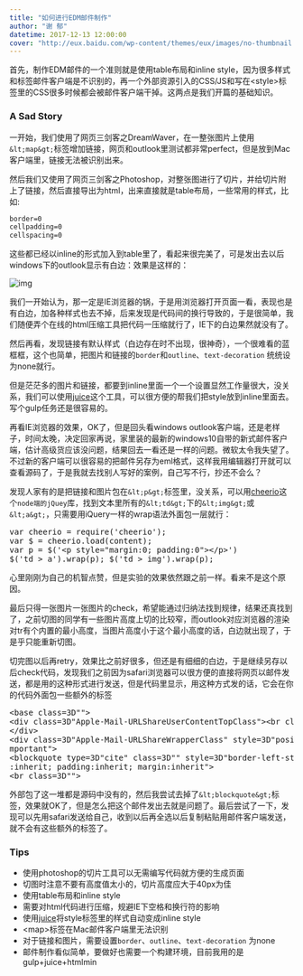 ```yaml
---
title: "如何进行EDM邮件制作"
author: "谢 郁"
datetime: 2017-12-13 12:00:00
cover: "http://eux.baidu.com/wp-content/themes/eux/images/no-thumbnail.png"
---
```


首先，制作EDM邮件的一个准则就是使用table布局和inline style，因为很多样式和标签邮件客户端是不识别的，再一个外部资源引入的CSS/JS和写在&lt;style&gt;标签里的CSS很多时候都会被邮件客户端干掉。这两点是我们开篇的基础知识。

### A Sad Story

一开始，我们使用了网页三剑客之DreamWaver，在一整张图片上使用`&lt;map&gt;`标签增加链接，网页和outlook里测试都非常perfect，但是放到Mac客户端里，链接无法被识别出来。

然后我们又使用了网页三剑客之Photoshop，对整张图进行了切片，并给切片附上了链接，然后直接导出为html，出来直接就是table布局，一些常用的样式，比如:

```css
border=0
cellpadding=0
cellspacing=0
```

这些都已经以inline的形式加入到table里了，看起来很完美了，可是发出去以后windows下的outlook显示有白边：效果是这样的：

![img](http://text-learn.qiniudn.com/92229A82923CC488CB77AD3C2F914195.JPG)

我们一开始认为，那一定是IE浏览器的锅，于是用浏览器打开页面一看，表现也是有白边，加各种样式也去不掉，后来发现是代码间的换行导致的，于是很简单，我们随便弄个在线的html压缩工具把代码一压缩就行了，IE下的白边果然就没有了。

然后再看，发现链接有默认样式（白边存在时不出现，很神奇），一个很难看的蓝框框，这个也简单，把图片和链接的`border`和`outline`、`text-decoration` 统统设为none就行。

但是茫茫多的图片和链接，都要到inline里面一个一个设置显然工作量很大，没关系，我们可以使用[juice](https://github.com/Automattic/juice)这个工具，可以很方便的帮我们把style放到inline里面去。写个gulp任务还是很容易的。

再看IE浏览器的效果，OK了，但是回头看windows outlook客户端，还是老样子，时间太晚，决定回家再说，家里装的最新的windows10自带的新式邮件客户端，估计高级货应该没问题，结果回去一看还是一样的问题。微软太令我失望了。不过新的客户端可以很容易的把邮件另存为eml格式，这样我用编辑器打开就可以查看源码了，于是我就去找别人写好的案例，自己写不行，抄还不会么？

发现人家有的是把链接和图片包在`&lt;p&gt;`标签里，没关系，可以用[cheerio](https://github.com/cheeriojs/cheerio)这个`node端的jQuey`库，找到文本里所有的`&lt;td&gt;`下的`&lt;img&gt;`或`&lt;a&gt;`，只需要用iQuery一样的wrap语法外面包一层就行：
<pre class="EnlighterJSRAW" data-enlighter-language="js">var cheerio = require('cheerio');
var $ = cheerio.load(content);
var p = $('&lt;p style="margin:0; padding:0"&gt;&lt;/p&gt;')
$('td &gt; a').wrap(p); $('td &gt; img').wrap(p);</pre>
心里刚刚为自己的机智点赞，但是实验的效果依然跟之前一样。看来不是这个原因。

最后只得一张图片一张图片的check，希望能通过归纳法找到规律，结果还真找到了，之前切图的同学有一些图片高度上切的比较窄，而outlook对应浏览器的渲染对tr有个内置的最小高度，当图片高度小于这个最小高度的话，白边就出现了，于是乎只能重新切图。

切完图以后再retry，效果比之前好很多，但还是有细细的白边，于是继续另存以后check代码，发现我们之前因为safari浏览器可以很方便的直接将网页以邮件发送，都是用的这种形式进行发送，但是代码里显示，用这种方式发的话，它会在你的代码外面包一些额外的标签
<pre class="EnlighterJSRAW" data-enlighter-language="html">&lt;base class=3D""&gt;
&lt;div class=3D"Apple-Mail-URLShareUserContentTopClass"&gt;&lt;br class=3D""&gt;
&lt;/div&gt;
&lt;div class=3D"Apple-Mail-URLShareWrapperClass" style=3D"position:relative!i=
mportant"&gt;
&lt;blockquote type=3D"cite" class=3D"" style=3D"border-left-style:none; color=
:inherit; padding:inherit; margin:inherit"&gt;
&lt;br class=3D""&gt;</pre>
外部包了这一堆都是源码中没有的，然后我尝试去掉了`&lt;blockquote&gt;`标签，效果就OK了，但是怎么把这个邮件发出去就是问题了。最后尝试了一下，发现可以先用safari发送给自己，收到以后再全选以后复制粘贴用邮件客户端发送，就不会有这些额外的标签了。

### Tips

- 使用photoshop的切片工具可以无需编写代码就方便的生成页面
- 切图时注意不要有高度值太小的，切片高度应大于40px为佳
- 使用table布局和inline style
- 需要对html代码进行压缩，规避IE下空格和换行符的影响
- 使用[juice](https://github.com/Automattic/juice)将style标签里的样式自动变成inline style
- &lt;map&gt;标签在Mac邮件客户端里无法识别
- 对于链接和图片，需要设置`border`、`outline`、`text-decoration` 为none
- 邮件制作看似简单，要做好也需要一个构建环境，目前我用的是gulp+juice+htmlmin
